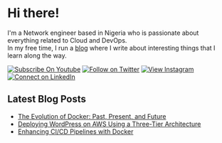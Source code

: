 # Hi there!

I'm a Network engineer based in Nigeria who is passionate about everything related to Cloud and DevOps. <br>
In my free time, I run a [blog](https://seunayolu.hashnode.dev/) where I write about interesting things that I learn along the way. <br>

[![Subscribe On Youtube](https://img.shields.io/badge/Subscribe-red?style=for-the-badge&logo=youtube&logoColor=white)](https://www.youtube.com/@alausaseun)
[![Follow on Twitter](https://img.shields.io/badge/Follow-%231DA1F2?style=for-the-badge&logo=twitter&logoColor=white)](https://twitter.com/seunayolu)
[![View Instagram](https://img.shields.io/badge/view-%23E4405F.svg?&style=for-the-badge&logo=instagram&logoColor=white)](https://www.instagram.com/alausaseun/)
[![Connect on LinkedIn](https://img.shields.io/badge/connect-%230077B5.svg?&style=for-the-badge&logo=linkedin)](https://www.linkedin.com/in/alausa-oluwaseun/)
<br />

## Latest Blog Posts
* [The Evolution of Docker: Past, Present, and Future](https://seunayolu.hashnode.dev/the-evolution-of-docker-past-present-and-future)
* [Deploying WordPress on AWS Using a Three-Tier Architecture](https://seunayolu.hashnode.dev/deploying-wordpress-on-aws-using-a-three-tier-architecture)
* [Enhancing CI/CD Pipelines with Docker](https://seunayolu.hashnode.dev/enhancing-cicd-pipelines-with-docker-key-benefits-and-insights)
